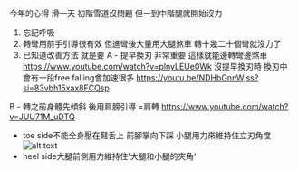 今年的心得 滑一天 初階雪道沒問題 但一到中階腿就開始沒力 
1. 忘記呼吸
2. 轉彎用前手引導很有效 但進彎後大量用大腿煞車 轉十幾二十個彎就沒力了
3. 已知道改善方法 就是要
A - 提早換刃 非常重要 這樣就能邊轉彎邊煞車
https://www.youtube.com/watch?v=plnyLEUe0Wk
沒提早換刃時 換刃中會有一段free falling會加速很多
https://youtu.be/NDHbGnnWjss?si=83vbh15xax8FCQsp

B - 轉之前身體先傾斜 後用肩膀引導 =肩轉 
https://www.youtube.com/watch?v=JUU71M_uDTQ
- toe side不能全身壓在鞋舌上 前腳掌向下踩 小腿用力來維持住立刃角度
![alt text](image.png)
- heel side大腿前側用力維持住'大腿和小腿的夾角‘